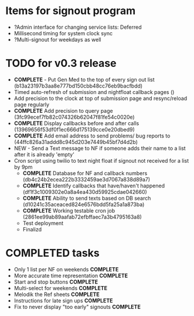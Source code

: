 # Items for signout program

*  ?Admin interface for changing service lists: Deferred
*  Millisecond timing for system clock sync
*  ?Multi-signout for weekdays as well

# TODO for v0.3 release
*  **COMPLETE** - Put Gen Med to the top of every sign out list (b13a23197b3aa8e777bd150cbb48cc76eb9bacfbdd)
*  Timed auto-refresh of submission and nightfloat callback pages ()
*  Add precision to the clock at top of submission page and resync/reload page regularly
*  **COMPLETE** Add precision to query page (3fc99ecef7fb82c074326b62047f81fe54c0020e)
*  **COMPLETE** Display callbacks before and after calls (13969656f53df0f1ec666d175139cce0e20dbed9)
*  **COMPLETE** Add email address to send problems/ bug reports to (44ffc826a31addd8c945d203e7449b45bf7d4d2b)
*  NEW - Send a Text message to NF if someone adds their name to a list after it is already 'empty'
*  Cron script using twilio to text night float if signout not received for a list by 9pm
    * **COMPLETE** Database for NF and callback numbers (db4c24b2ecea222b3332459ae3d7067a838d89a7)
    * **COMPLETE** Identify callbacks that have/haven't happened (df1f3c1009302e0a8a4ea430d59925cdae042660)
    * **COMPLETE** Ability to send texts based on DB search (d10241c35aceaced824e6576bdd5fa25a1a873ba)
    * **COMPLETE** Working testable cron job (2861ee99ab89aafab72efbffaec7a3b4795163a8)
    * Test deployment
    * Finalizd

# COMPLETED tasks
*  Only 1 list per NF on weekends **COMPLETE**
*  More accurate time representation **COMPLETE**
*  Start and stop buttons **COMPLETE**
*  Multi-select for weekends **COMPLETE**
*  Melodik the Ref sheets **COMPLETE**
*  Instructions for late sign ups **COMPLETE**
*  Fix to never display "too early" signouts **COMPLETE**

